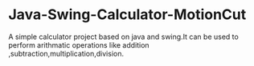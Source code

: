 # Java-Swing-Calculator-MotionCut
A simple calculator project based on java and swing.It can be used to perform arithmatic operations like addition ,subtraction,multiplication,division.
